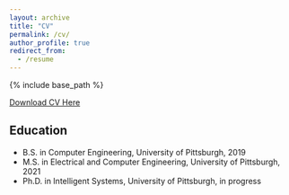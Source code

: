 ```yaml
---
layout: archive
title: "CV"
permalink: /cv/
author_profile: true
redirect_from:
  - /resume
---
```


{% include base_path %}

[Download CV Here](http://krbuettner.github.io/files/buettner_kyle_CV_may22.pdf)

## Education

* B.S. in Computer Engineering, University of Pittsburgh, 2019
* M.S. in Electrical and Computer Engineering, University of Pittsburgh, 2021
* Ph.D. in Intelligent Systems, University of Pittsburgh, in progress 


